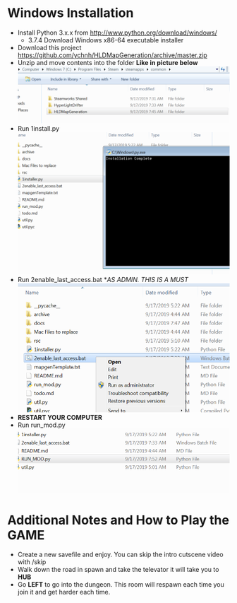 # Windows Installation
* Install Python 3.x.x from http://www.python.org/download/windows/
  * 3.7.4 Download Windows x86-64 executable installer
* Download this project https://github.com/ychnh/HLDMapGeneration/archive/master.zip
* Unzip and move contents into the folder **Like in picture below**
![](step1.PNG)
* Run 1install.py
![](step2.PNG)
* Run 2enable_last_access.bat **AS ADMIN. THIS IS A MUST*
![](step23.PNG)
* **RESTART YOUR COMPUTER**
* Run run_mod.py
![](step3.PNG)
# Additional Notes and How to Play the GAME
* Create a new savefile and enjoy. You can skip the intro cutscene video with /skip
* Walk down the road in spawn and take the televator it will take you to **HUB**
* Go **LEFT** to go into the dungeon. This room will respawn each time you join it and get harder each time.
